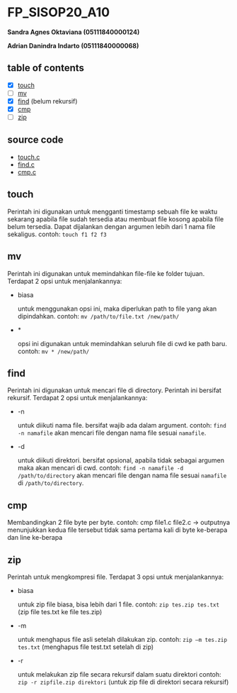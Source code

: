 # FP_SISOP20_A10
**Sandra Agnes Oktaviana  (05111840000124)**

**Adrian Danindra Indarto (05111840000068)**

## table of contents
- [x] [touch](https://github.com/asandfghjkl/FP_SISOP20_A10#touch)
- [ ] [mv](https://github.com/asandfghjkl/FP_SISOP20_A10#mv)
- [x] [find](https://github.com/asandfghjkl/FP_SISOP20_A10#find) (belum rekursif)
- [x] [cmp](https://github.com/asandfghjkl/FP_SISOP20_A10#cmp)
- [ ] [zip](https://github.com/asandfghjkl/FP_SISOP20_A10#zip)

## source code 
* [touch.c](https://github.com/asandfghjkl/FP_SISOP20_A10/blob/master/touch/touch.c)
* [find.c](https://github.com/asandfghjkl/FP_SISOP20_A10/blob/master/find/find.c)
* [cmp.c](https://github.com/asandfghjkl/FP_SISOP20_A10/blob/master/cmp/cmp.c)

## touch
Perintah ini digunakan untuk mengganti timestamp sebuah file ke waktu sekarang apabila file sudah tersedia atau membuat file kosong apabila file belum tersedia. Dapat dijalankan dengan argumen lebih dari 1 nama file sekaligus.
contoh: `touch f1 f2 f3`

## mv
Perintah ini digunakan untuk memindahkan file-file ke folder tujuan.
Terdapat 2 opsi untuk menjalankannya:
* biasa

  untuk menggunakan opsi ini, maka diperlukan path to file yang akan dipindahkan.
  contoh: `mv /path/to/file.txt /new/path/`
  
* \*

  opsi ini digunakan untuk memindahkan seluruh file di cwd ke path baru.
  contoh: `mv * /new/path/`

## find
Perintah ini digunakan untuk mencari file di directory. Perintah ini bersifat rekursif. 
Terdapat 2 opsi untuk menjalankannya:
* -n
  
  untuk diikuti nama file. bersifat wajib ada dalam argument.
  contoh: `find -n namafile` akan mencari file dengan nama file sesuai `namafile`.
  
* -d

  untuk diikuti direktori. bersifat opsional, apabila tidak sebagai argumen maka akan mencari di cwd.
  contoh: `find -n namafile -d /path/to/directory` akan mencari file dengan nama file sesuai `namafile` di `/path/to/directory`.

## cmp
Membandingkan 2 file byte per byte.
contoh: cmp file1.c file2.c 
        -> outputnya menunjukkan kedua file tersebut tidak sama pertama kali di byte ke-berapa dan line ke-berapa

## zip
Perintah untuk mengkompresi file.
Terdapat 3 opsi untuk menjalankannya:
* biasa

  untuk zip file biasa, bisa lebih dari 1 file.
  contoh: `zip tes.zip tes.txt` (zip file tes.txt ke file tes.zip) 
* -m

  untuk menghapus file asli setelah dilakukan zip.
  contoh: `zip –m tes.zip tes.txt` (menghapus file test.txt setelah di zip) 
  
* -r

  untuk melakukan zip file secara rekursif dalam suatu direktori
  contoh: `zip -r zipfile.zip direktori` (untuk zip file di direktori secara rekursif) 
 
